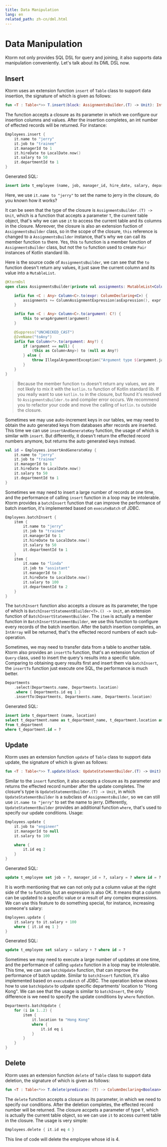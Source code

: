 ```yaml
---
title: Data Manipulation
lang: en
related_path: zh-cn/dml.html
---
```


# Data Manipulation

Ktorm not only provides SQL DSL for query and joining, it also supports data manipulation conveniently. Let's talk about its DML DSL now. 

## Insert

Ktorm uses an extension function `insert` of `Table` class to support data insertion, the signature of which is given as follows: 

```kotlin
fun <T : Table<*>> T.insert(block: AssignmentsBuilder.(T) -> Unit): Int
```

The function accepts a closure as its parameter in which we configure our insertion columns and values. After the insertion completes, an int number of effected records will be returned. For instance: 

```kotlin
Employees.insert {
    it.name to "jerry"
    it.job to "trainee"
    it.managerId to 1
    it.hireDate to LocalDate.now()
    it.salary to 50
    it.departmentId to 1
}
```

Generated SQL: 

```sql
insert into t_employee (name, job, manager_id, hire_date, salary, department_id) values (?, ?, ?, ?, ?, ?) 
```

Here, we use `it.name to "jerry"` to set the name to jerry in the closure, do you known how it works? 

It can be seen that the type of the closure is `AssignmentsBuilder.(T) -> Unit`, which is a function that accepts a parameter `T`, the current table object, that's why we can use `it` to access the current table and its columns in the closure. Moreover, the closure is also an extension fuction of `AssignmentsBuilder` class, so in the scope of the closure, `this` reference is changed to a `AssignmentsBuilder` instance, that's why we can call its member function `to` there. Yes, this `to` function is a member function of `AssignmentsBuilder` class, but not the `to` function used to create `Pair` instances of Kotlin standard lib. 

Here is the source code of `AssignmentsBuilder`, we can see that the `to` function doesn't return any values, it just save the current column and its value into a `MutableList`.

```kotlin
@KtormDsl
open class AssignmentsBuilder(private val assignments: MutableList<ColumnAssignmentExpression<*>>) {

    infix fun <C : Any> Column<C>.to(expr: ColumnDeclaring<C>) {
        assignments += ColumnAssignmentExpression(asExpression(), expr.asExpression())
    }

    infix fun <C : Any> Column<C>.to(argument: C?) {
        this to wrapArgument(argument)
    }

    @Suppress("UNCHECKED_CAST")
    @JvmName("toAny")
    infix fun Column<*>.to(argument: Any?) {
        if (argument == null) {
            (this as Column<Any>) to (null as Any?)
        } else {
            throw IllegalArgumentException("Argument type ${argument.javaClass.name} cannot assign to ${sqlType.typeName}")
        }
    }
}
```

> Because the member function `to` doesn't return any values, we are not likely to mix it with the `kotlin.to` function of Kotlin standard lib. If you really want to use `kotlin.to` in the closure, but found it's resolved to `AssignmentsBuilder.to` and compiler error occurs. We recommend you to refactor your code and move the calling of `kotlin.to` outside the closure. 

Sometimes we may use auto-increment keys in our tables, we may need to obtain the auto generated keys from databases after records are inserted. This time we can use `insertAndGenerateKey` function, the usage of which is similar with `insert`. But differently, it doesn't return the effected record numbers anymore, but returns the auto generated keys instead. 

```kotlin
val id = Employees.insertAndGenerateKey {
    it.name to "jerry"
    it.job to "trainee"
    it.managerId to 1
    it.hireDate to LocalDate.now()
    it.salary to 50
    it.departmentId to 1
}
```

Sometimes we may need to insert a large number of records at one time, and the performance of calling `insert` function in a loop may be intolerable. Ktorm provides a `batchInsert` function that can improve the performance of batch insertion, it's implemented based on `executeBatch` of JDBC. 

```kotlin
Employees.batchInsert {
    item {
        it.name to "jerry"
        it.job to "trainee"
        it.managerId to 1
        it.hireDate to LocalDate.now()
        it.salary to 50
        it.departmentId to 1
    }
    item {
        it.name to "linda"
        it.job to "assistant"
        it.managerId to 3
        it.hireDate to LocalDate.now()
        it.salary to 100
        it.departmentId to 2
    }
}
```

The `batchInsert` function also accepts a closure as its parameter, the type of which is `BatchInsertStatementBluilder<T>.() -> Unit`, an extension function of `BatchInsertStatementBuilder`. The `item` is actually a member function in `BatchInsertStatementBuilder`, we use this function to configure every records of the batch insertion. After the batch insertion completes, an `IntArray` will be returned, that's the effected record numbers of each sub-operation. 

Sometimes, we may need to transfer data from a table to another table. Ktorm also provides an `insertTo` function, that's an extension function of `Query` class, used to insert the query's results into a specific table. Comparing to obtaining query results first and insert them via `batchInsert`, the `insertTo` function just execute one SQL, the performance is much better. 

```kotlin
Departments
    .select(Departments.name, Departments.location)
    .where { Departments.id eq 1 }
    .insertTo(Departments, Departments.name, Departments.location)
```

Generated SQL: 

```sql
insert into t_department (name, location) 
select t_department.name as t_department_name, t_department.location as t_department_location 
from t_department 
where t_department.id = ? 
```

## Update

Ktorm uses an extension function `update` of `Table` class to support data update, the signature of which is given as follows: 

```kotlin
fun <T : Table<*>> T.update(block: UpdateStatementBuilder.(T) -> Unit): Int
```

Similar to the `insert` function, it also accepts a closure as its parameter and returns the effected record number after the update completes. The closure's type is `UpdateStatementBuilder.(T) -> Unit`, in which `UpdateStatementBuilder` is a subclass of `AssignmentsBuilder`, so we can still use `it.name to "jerry"` to set the name to jerry. Differently, `UpdateStatementBuilder` provides an additional function `where`, that's used to specify our update conditions. Usage: 

```kotlin
Employees.update {
    it.job to "engineer"
    it.managerId to null
    it.salary to 100

    where {
        it.id eq 2
    }
}
```

Generated SQL: 

```sql
update t_employee set job = ?, manager_id = ?, salary = ? where id = ? 
```

It is worth mentioning that we can not only put a column value at the right side of the `to` function, but an expression is also OK. It means that a column can be updated to a specific value or a result of any complex expressions. We can use this feature to do something special, for instance, increasing someone's salary: 

```kotlin
Employees.update {
    it.salary to it.salary + 100
    where { it.id eq 1 }
}
```

Generated SQL: 

```sql
update t_employee set salary = salary + ? where id = ? 
```

Sometimes we may need to execute a large number of updates at one time, and the performance of calling `update` function in a loop may be intolerable. This time, we can use `batchUpdate` function, that can improve the performance of batch update. Similar to `batchInsert` function, it's also implemented based on `executeBatch` of JDBC. The operation below shows how to use `batchUpdate` to udpate specific departments' location to "Hong Kong". We can see that the usage is similar to `batchInsert`, the only difference is we need to specify the update conditions by `where` function. 

```kotlin
Departments.batchUpdate {
    for (i in 1..2) {
        item {
            it.location to "Hong Kong"
            where {
                it.id eq i
            }
        }
    }
}
```

## Delete

Ktorm uses an extension function `delete` of `Table` class to support data deletion, the signature of which is given as follows: 

```kotlin
fun <T : Table<*>> T.delete(predicate: (T) -> ColumnDeclaring<Boolean>): Int
```

The `delete` function accepts a closure as its parameter, in which we need to specify our conditions. After the deletion completes, the effected record number will be returned. The closure accpets a parameter of type `T`, which is actually the current table object, so we can use `it` to access current table in the closure. The usage is very simple: 

```kotlin
Employees.delete { it.id eq 4 }
```

This line of code will delete the employee whose id is 4. 